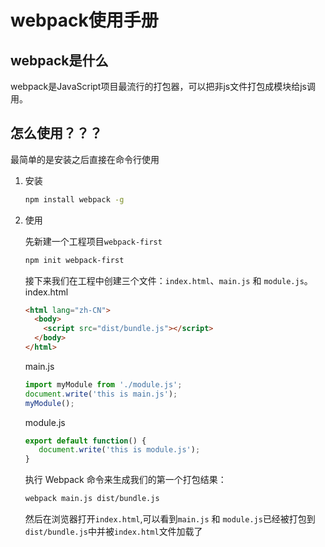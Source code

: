 # webpack使用手册

## webpack是什么

webpack是JavaScript项目最流行的打包器，可以把非js文件打包成模块给js调用。

## 怎么使用？？？

最简单的是安装之后直接在命令行使用

1. 安装

   ```bash
   npm install webpack -g
   ```

2. 使用

   先新建一个工程项目`webpack-first`

   ```bash
   npm init webpack-first
   ```

   接下来我们在工程中创建三个文件：`index.html`、`main.js` 和 `module.js`。
   index.html

   ```html
   <html lang="zh-CN">
     <body>
       <script src="dist/bundle.js"></script>
     </body>
   </html>
   ```

   main.js
   
   ```javascript
   import myModule from './module.js';
   document.write('this is main.js');
   myModule();
   ```
   
   module.js
   
   ```javascript
   export default function() {
      document.write('this is module.js');
   }
   ```

   执行 Webpack 命令来生成我们的第一个打包结果：
   
   ```bash
   webpack main.js dist/bundle.js
   ```

   然后在浏览器打开`index.html`,可以看到`main.js` 和 `module.js`已经被打包到`dist/bundle.js`中并被`index.html`文件加载了
<!-- 3. 

4. Gggggg -->
